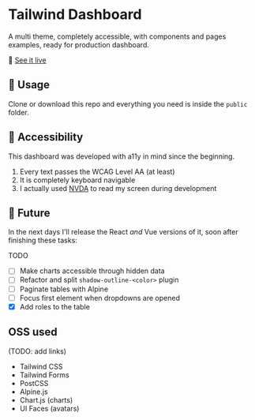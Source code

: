 # Tailwind Dashboard

A multi theme, completely accessible, with components and pages examples, ready for production dashboard.

🧪 [See it live](https://zamanz.github.io/tailwind-dashboard/public/index.html)

## 🚀 Usage

Clone or download this repo and everything you need is inside the `public` folder.

## 🦮 Accessibility

This dashboard was developed with a11y in mind since the beginning.

1. Every text passes the WCAG Level AA (at least)
2. It is completely keyboard navigable
3. I actually used [NVDA](https://www.nvaccess.org/) to read my screen during development

## 🔮 Future

In the next days I'll release the React _and_ Vue versions of it, soon after finishing these tasks:

TODO

- [ ] Make charts accessible through hidden data
- [ ] Refactor and split `shadow-outline-<color>` plugin
- [ ] Paginate tables with Alpine
- [ ] Focus first element when dropdowns are opened
- [x] Add roles to the table

## OSS used

(TODO: add links)

- Tailwind CSS
- Tailwind Forms
- PostCSS
- Alpine.js
- Chart.js (charts)
- UI Faces (avatars)
